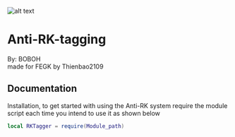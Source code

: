 ![alt text]([http://url/to/img.png](https://i.scdn.co/image/ab6761610000e5eb3f20f4c2d1d617842740ce6f))
# Anti-RK-tagging

By: BOBOH                         
made for FEGK by Thienbao2109

## Documentation

Installation, to get started with using the Anti-RK system require the module script each time you intend to use it as shown below
```lua
local RKTagger = require(Module_path)
```
